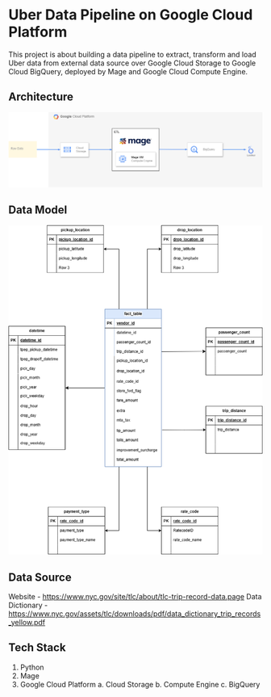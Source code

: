 # Uber Data Pipeline on Google Cloud Platform

This project is about building a data pipeline to extract, transform and load Uber data from external data source over Google Cloud Storage to Google Cloud BigQuery, deployed by Mage and Google Cloud Compute Engine.

## Architecture

![architecture](architecture.png)

## Data Model

![data-model](data-model.png)

## Data Source

Website - https://www.nyc.gov/site/tlc/about/tlc-trip-record-data.page
Data Dictionary - https://www.nyc.gov/assets/tlc/downloads/pdf/data_dictionary_trip_records_yellow.pdf

## Tech Stack

1. Python
2. Mage
3. Google Cloud Platform
   a. Cloud Storage
   b. Compute Engine
   c. BigQuery
